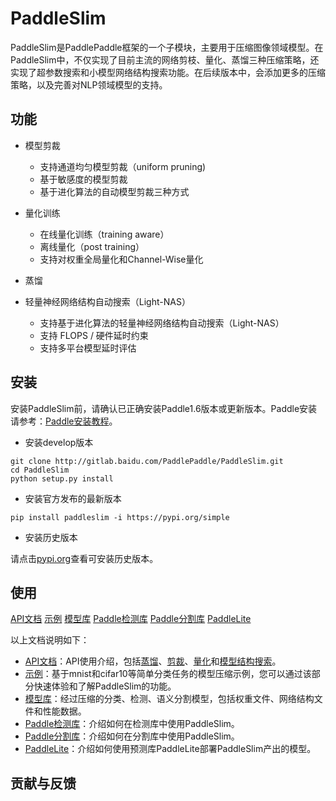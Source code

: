 

# PaddleSlim

PaddleSlim是PaddlePaddle框架的一个子模块，主要用于压缩图像领域模型。在PaddleSlim中，不仅实现了目前主流的网络剪枝、量化、蒸馏三种压缩策略，还实现了超参数搜索和小模型网络结构搜索功能。在后续版本中，会添加更多的压缩策略，以及完善对NLP领域模型的支持。

## 功能

- 模型剪裁
  - 支持通道均匀模型剪裁（uniform pruning)
  - 基于敏感度的模型剪裁
  - 基于进化算法的自动模型剪裁三种方式

- 量化训练
  - 在线量化训练（training aware）
  - 离线量化（post training）
  - 支持对权重全局量化和Channel-Wise量化

- 蒸馏

- 轻量神经网络结构自动搜索（Light-NAS）
  - 支持基于进化算法的轻量神经网络结构自动搜索（Light-NAS）
  - 支持 FLOPS / 硬件延时约束
  - 支持多平台模型延时评估


## 安装

安装PaddleSlim前，请确认已正确安装Paddle1.6版本或更新版本。Paddle安装请参考：[Paddle安装教程](https://www.paddlepaddle.org.cn/install/quick)。


- 安装develop版本


```
git clone http://gitlab.baidu.com/PaddlePaddle/PaddleSlim.git
cd PaddleSlim
python setup.py install
```

- 安装官方发布的最新版本

```
pip install paddleslim -i https://pypi.org/simple
```

- 安装历史版本

请点击[pypi.org](https://pypi.org/project/paddleslim/#history)查看可安装历史版本。

## 使用

[API文档]()
[示例]()
[模型库]()
[Paddle检测库]()
[Paddle分割库]()
[PaddleLite]()

以上文档说明如下：

- [API文档]()：API使用介绍，包括[蒸馏]()、[剪裁]()、[量化]()和[模型结构搜索]()。
- [示例]()：基于mnist和cifar10等简单分类任务的模型压缩示例，您可以通过该部分快速体验和了解PaddleSlim的功能。
- [模型库]()：经过压缩的分类、检测、语义分割模型，包括权重文件、网络结构文件和性能数据。
- [Paddle检测库]()：介绍如何在检测库中使用PaddleSlim。
- [Paddle分割库]()：介绍如何在分割库中使用PaddleSlim。
- [PaddleLite]()：介绍如何使用预测库PaddleLite部署PaddleSlim产出的模型。

## 贡献与反馈
